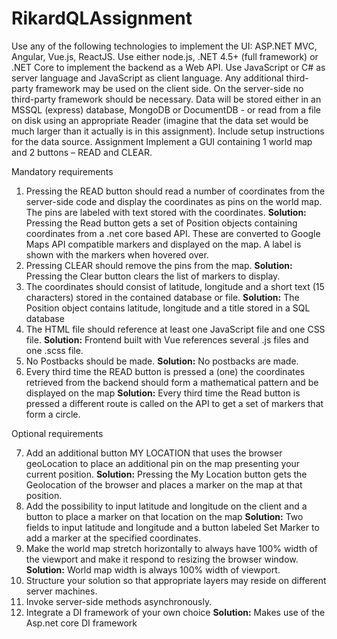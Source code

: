 # RikardQLAssignment

Use any of the following technologies to implement the UI: ASP.NET MVC, Angular, Vue.js, ReactJS. Use either node.js,
.NET 4.5+ (full framework) or .NET Core to implement the backend as a Web API.
Use JavaScript or C# as server language and JavaScript as client language. Any additional third-party framework may
be used on the client side. On the server-side no third-party framework should be necessary. Data will be stored either
in an MSSQL (express) database, MongoDB or DocumentDB - or read from a file on disk using an appropriate Reader
(imagine that the data set would be much larger than it actually is in this assignment). Include setup instructions for
the data source.
Assignment
Implement a GUI containing 1 world map and 2 buttons – READ and CLEAR.

Mandatory requirements
1. Pressing the READ button should read a number of coordinates from the server-side code and display the
coordinates as pins on the world map. The pins are labeled with text stored with the coordinates.
**Solution:** Pressing the Read button gets a set of Position objects containing coordinates from a .net core based API. These are converted to Google Maps API compatible markers and displayed on the map. A label is shown with the markers when hovered over.
2. Pressing CLEAR should remove the pins from the map.
**Solution:** Pressing the Clear button clears the list of markers to display.
3. The coordinates should consist of latitude, longitude and a short text (15 characters) stored in the contained
database or file.
**Solution:** The Position object contains latitude, longitude and a title stored in a SQL database
4. The HTML file should reference at least one JavaScript file and one CSS file.
**Solution:** Frontend built with Vue references several .js files and one .scss file.
5. No Postbacks should be made.
**Solution:** No postbacks are made.
6. Every third time the READ button is pressed a (one) the coordinates retrieved from the backend should form
a mathematical pattern and be displayed on the map
**Solution:** Every third time the Read button is pressed a different route is called on the API to get a set of markers that form a circle.

Optional requirements

7. Add an additional button MY LOCATION that uses the browser geoLocation to place an additional pin on the
map presenting your current position.
**Solution:** Pressing the My Location button gets the Geolocation of the browser and places a marker on the map at that position.
8. Add the possibility to input latitude and longitude on the client and a button to place a marker on that location
on the map
**Solution:** Two fields to input latitude and longitude and a button labeled Set Marker to add a marker at the specified coordinates.
9. Make the world map stretch horizontally to always have 100% width of the viewport and make it respond to
resizing the browser window.
**Solution:** World map width is always 100% width of viewport.
10. Structure your solution so that appropriate layers may reside on different server machines.
11. Invoke server-side methods asynchronously.
12. Integrate a DI framework of your own choice
**Solution:** Makes use of the Asp.net core DI framework
